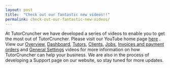 ```yaml
---
layout: post
title:  "Check out our fantastic new videos!!"
permalink: check-out-our-fantastic-new-videos/
---
```

At TutorCruncher we have developed a series of videos to enable you to get the
most out of TutorCruncher. Please visit our YouTube home page [here](http://www.youtube.com/channel/UCb-gMMLn2lq6xFiWvq8CtcQ) . 
View our [Overview](http://www.youtube.com/watch?v=ukPP-idIFeA), 
[Dashboard](http://www.youtube.com/watch?v=YTJe5rQxqBI), [Tutors](http://www.youtube.com/watch?v=RUghU1dh_K0), 
[Clients](http://www.youtube.com/watch?v=WqxQH0_Zkm4), [Jobs](http://www.youtube.com/watch?v=U-zRnRTo8Eg), 
[Invoices and payment orders](http://www.youtube.com/watch?v=eryyHDtYJrA) and [General Settings](http://www.youtube.com/watch?v=53e-NJ1OKx0) 
videos for more information on
how TutorCruncher can help your business. We are also in the process of
developing a Support page on our website, so stay tuned for more updates.
